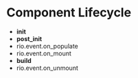 # Component Lifecycle

- __init__
- __post_init__
- rio.event.on_populate
- rio.event.on_mount
- __build__
- rio.event.on_unmount



<!-- LAUNCH-TODO -->
